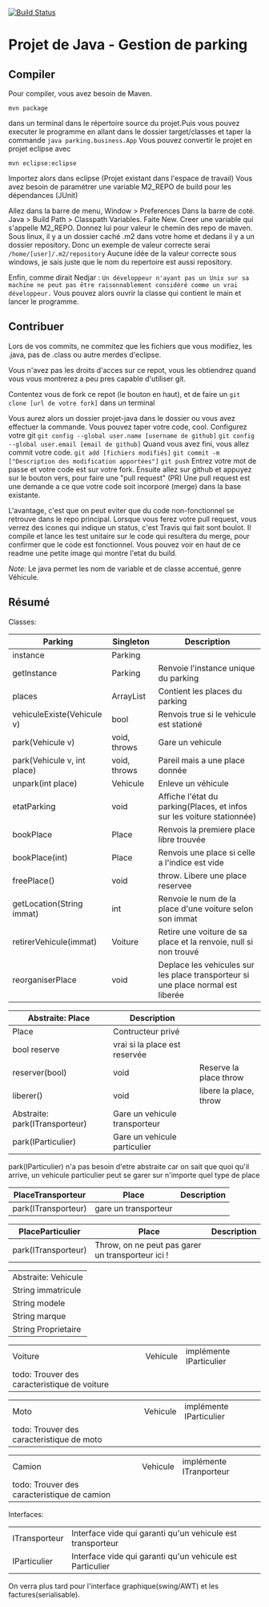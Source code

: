 [![Build Status](<https://travis-ci.org/nbouteme/projet-java.svg?branch=master>)](<https://travis-ci.org/nbouteme/projet-java>)

Projet de Java - Gestion de parking
=================================

Compiler
--------

Pour compiler, vous avez besoin de Maven.

`mvn package`

dans un terminal dans le répertoire source du projet.Puis vous pouvez executer le programme en allant dans le dossier target/classes et taper la commande `java parking.business.App`
Vous pouvez convertir le projet en projet eclipse avec

`mvn eclipse:eclipse`

Importez alors dans eclipse (Projet existant dans l'espace de travail)
Vous avez besoin de paramétrer une variable M2_REPO de build pour les dépendances (JUnit)

Allez dans la barre de menu, Window > Preferences
Dans la barre de coté. Java > Build Path > Classpath Variables.
Faite New.
Creer une variable qui s'appelle M2_REPO.
Donnez lui pour valeur le chemin des repo de maven.
Sous linux, il y a un dossier caché .m2 dans votre home et dedans il y a un dossier repository.
Donc un exemple de valeur correcte serai `/home/[user]/.m2/repository`
Aucune idée de la valeur correcte sous windows, je sais juste que le nom du repertoire est aussi repository.

Enfin, comme dirait Nedjar : `Un développeur n'ayant pas un Unix sur sa machine ne peut pas être raisonnablement considéré comme un vrai développeur.`
Vous pouvez alors ouvrir la classe qui contient le main et lancer le programme.

Contribuer
----------

Lors de vos commits, ne commitez que les fichiers que vous modifiez, les .java, pas de .class ou autre merdes d'eclipse.

Vous n'avez pas les droits d'acces sur ce repot, vous les obtiendrez quand vous vous montrerez a peu pres capable d'utiliser git.

Contentez vous de fork ce repot (le bouton en haut), et de faire un `git clone [url de votre fork]` dans un terminal

Vous aurez alors un dossier projet-java dans le dossier ou vous avez effectuer la commande.
Vous pouvez taper votre code, cool.
Configurez votre git
`git config --global user.name [username de github]`
`git config --global user.email [email de github]`
Quand vous avez fini, vous allez commit votre code.
`git add [fichiers modifiés]`
`git commit -m ["Description des modification apportées"]`
`git push`
Entrez votre mot de passe et votre code est sur votre fork.
Ensuite allez sur github et appuyez sur le bouton vers, pour faire une "pull request" (PR)
Une pull request est une demande a ce que votre code soit incorporé (merge) dans la base existante.

L'avantage, c'est que on peut eviter que du code non-fonctionnel se retrouve dans le repo principal.
Lorsque vous ferez votre pull request, vous verrez des icones qui indique un status, c'est Travis qui fait sont boulot.
Il compile et lance les test unitaire sur le code qui resultera du merge, pour confirmer que le code est fonctionnel.
Vous pouvez voir en haut de ce readme une petite image qui montre l'etat du build.


*Note:* Le java permet les nom de variable et de classe accentué, genre Véhicule.

Résumé
------

Classes:

<table  cellspacing="0" cellpadding="6" >


<colgroup>
<col   />

<col   />

<col   />
</colgroup>
<thead>
<tr>
<th scope="col" >Parking</th>
<th scope="col" >Singleton</th>
<th scope="col" >Description</th>
</tr>
</thead>

<tbody>
<tr>
<td >instance</td>
<td >Parking</td>
<td >&#xa0;</td>
</tr>


<tr>
<td >getInstance</td>
<td >Parking</td>
<td >Renvoie l'instance unique du parking</td>
</tr>


<tr>
<td >places</td>
<td >ArrayList<Place></td>
<td >Contient les places du parking</td>
</tr>


<tr>
<td >vehiculeExiste(Vehicule v)</td>
<td >bool</td>
<td >Renvois true si le vehicule est stationé</td>
</tr>


<tr>
<td >park(Vehicule v)</td>
<td >void, throws</td>
<td >Gare un vehicule</td>
</tr>


<tr>
<td >park(Vehicule v, int place)</td>
<td >void, throws</td>
<td >Pareil mais a une place donnée</td>
</tr>


<tr>
<td >unpark(int place)</td>
<td >Vehicule</td>
<td >Enleve un véhicule</td>
</tr>


<tr>
<td >etatParking</td>
<td >void</td>
<td >Affiche l'état du parking(Places, et infos sur les voiture stationnée)</td>
</tr>


<tr>
<td >bookPlace</td>
<td >Place</td>
<td >Renvois la premiere place libre trouvée</td>
</tr>


<tr>
<td >bookPlace(int)</td>
<td >Place</td>
<td >Renvois une place si celle a l'indice est vide</td>
</tr>


<tr>
<td >freePlace()</td>
<td >void</td>
<td >throw. Libere une place reservee</td>
</tr>


<tr>
<td >getLocation(String immat)</td>
<td >int</td>
<td >Renvoie le num de la place d'une voiture selon son immat</td>
</tr>


<tr>
<td >retirerVehicule(immat)</td>
<td >Voiture</td>
<td >Retire une voiture de sa place et la renvoie, null si non trouvé</td>
</tr>


<tr>
<td >reorganiserPlace</td>
<td >void</td>
<td >Deplace les vehicules sur les place transporteur si une place normal est liberée</td>
</tr>
</tbody>
</table>

<table  cellspacing="0" cellpadding="6" >


<colgroup>
<col   />

<col   />

<col   />
</colgroup>
<thead>
<tr>
<th scope="col" >Abstraite: Place</th>
<th scope="col" >Description</th>
<th scope="col" >&#xa0;</th>
</tr>
</thead>

<tbody>
<tr>
<td >Place</td>
<td >Contructeur privé</td>
<td >&#xa0;</td>
</tr>


<tr>
<td >bool reserve</td>
<td >vrai si la place est reservée</td>
<td >&#xa0;</td>
</tr>


<tr>
<td >reserver(bool)</td>
<td >void</td>
<td >Reserve la place throw</td>
</tr>


<tr>
<td >liberer()</td>
<td >void</td>
<td >libere la place, throw</td>
</tr>


<tr>
<td >Abstraite: park(ITransporteur)</td>
<td >Gare un vehicule transporteur</td>
<td >&#xa0;</td>
</tr>


<tr>
<td >park(IParticulier)</td>
<td >Gare un vehicule particulier</td>
<td >&#xa0;</td>
</tr>
</tbody>
</table>

park(IParticulier) n'a pas besoin d'etre abstraite car on sait que
quoi qu'il arrive, un vehicule particulier peut se garer sur n'importe
quel type de place

<table  cellspacing="0" cellpadding="6" >


<colgroup>
<col   />

<col   />

<col   />
</colgroup>
<thead>
<tr>
<th scope="col" >PlaceTransporteur</th>
<th scope="col" >Place</th>
<th scope="col" >Description</th>
</tr>
</thead>

<tbody>
<tr>
<td >park(ITransporteur)</td>
<td >gare un transporteur</td>
<td >&#xa0;</td>
</tr>
</tbody>
</table>

<table  cellspacing="0" cellpadding="6" >


<colgroup>
<col   />

<col   />

<col   />
</colgroup>
<thead>
<tr>
<th scope="col" >PlaceParticulier</th>
<th scope="col" >Place</th>
<th scope="col" >Description</th>
</tr>
</thead>

<tbody>
<tr>
<td >park(ITransporteur)</td>
<td >Throw, on ne peut pas garer un transporteur ici !</td>
<td >&#xa0;</td>
</tr>
</tbody>
</table>

<table  cellspacing="0" cellpadding="6" >


<colgroup>
<col   />
</colgroup>
<tbody>
<tr>
<td >Abstraite: Vehicule</td>
</tr>


<tr>
<td >String immatricule</td>
</tr>


<tr>
<td >String modele</td>
</tr>


<tr>
<td >String marque</td>
</tr>


<tr>
<td >String Proprietaire</td>
</tr>
</tbody>
</table>

<table  cellspacing="0" cellpadding="6" >


<colgroup>
<col   />

<col   />

<col   />
</colgroup>
<tbody>
<tr>
<td >Voiture</td>
<td >Vehicule</td>
<td >implémente IParticulier</td>
</tr>


<tr>
<td >todo: Trouver des caracteristique de voiture</td>
<td >&#xa0;</td>
</tr>
</tbody>
</table>

<table  cellspacing="0" cellpadding="6" >


<colgroup>
<col   />

<col   />

<col   />
</colgroup>
<tbody>
<tr>
<td >Moto</td>
<td >Vehicule</td>
<td >implémente IParticulier</td>
</tr>


<tr>
<td >todo: Trouver des caracteristique de moto</td>
<td >&#xa0;</td>
<td >&#xa0;</td>
</tr>
</tbody>
</table>

<table  cellspacing="0" cellpadding="6" >


<colgroup>
<col   />

<col   />

<col   />
</colgroup>
<tbody>
<tr>
<td >Camion</td>
<td >Vehicule</td>
<td >implémente ITranporteur</td>
</tr>


<tr>
<td >todo: Trouver des caracteristique de camion</td>
<td >&#xa0;</td>
<td >&#xa0;</td>
</tr>
</tbody>
</table>

Interfaces:

<table  cellspacing="0" cellpadding="6" >


<colgroup>
<col   />

<col   />
</colgroup>
<tbody>
<tr>
<td >ITransporteur</td>
<td >Interface vide qui garanti qu'un vehicule est transporteur</td>
</tr>


<tr>
<td >IParticulier</td>
<td >Interface vide qui garanti qu'un vehicule est Particulier</td>
</tr>
</tbody>
</table>

On verra plus tard pour l'interface graphique(swing/AWT) et les factures(serialisable).

